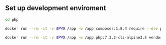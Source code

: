 
## Set up development enviroment

```bash
cd php

docker run --rm -it -v $PWD:/app -w /app composer:1.8.4 require --dev phpunit/phpunit ^8

docker run --rm -it -v $PWD:/app -w /app php:7.3.2-cli-alpine3.8 vendor/bin/phpunit
```